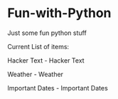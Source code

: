 # Fun-with-Python
Just some fun python stuff 

Current List of items:

Hacker Text - Hacker Text

Weather - Weather

Important Dates - Important Dates
